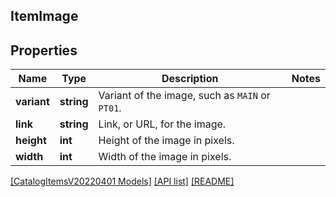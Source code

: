 ## ItemImage

## Properties

Name | Type | Description | Notes
------------ | ------------- | ------------- | -------------
**variant** | **string** | Variant of the image, such as `MAIN` or `PT01`. |
**link** | **string** | Link, or URL, for the image. |
**height** | **int** | Height of the image in pixels. |
**width** | **int** | Width of the image in pixels. |

[[CatalogItemsV20220401 Models]](../) [[API list]](../../Api) [[README]](../../../README.md)
